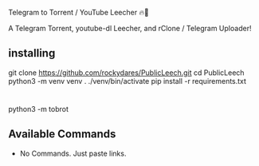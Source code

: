 Telegram to Torrent / YouTube Leecher 🔥🤖

A Telegram Torrent, youtube-dl Leecher, and rClone / Telegram Uploader!

## installing
git clone https://github.com/rockydares/PublicLeech.git
cd PublicLeech
python3 -m venv venv
. ./venv/bin/activate
pip install -r requirements.txt
# <Create config.py appropriately>
python3 -m tobrot


## Available Commands

* No Commands. Just paste links.

